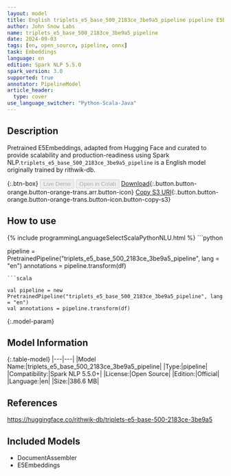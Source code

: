 ```yaml
---
layout: model
title: English triplets_e5_base_500_2183ce_3be9a5_pipeline pipeline E5Embeddings from rithwik-db
author: John Snow Labs
name: triplets_e5_base_500_2183ce_3be9a5_pipeline
date: 2024-09-03
tags: [en, open_source, pipeline, onnx]
task: Embeddings
language: en
edition: Spark NLP 5.5.0
spark_version: 3.0
supported: true
annotator: PipelineModel
article_header:
  type: cover
use_language_switcher: "Python-Scala-Java"
---
```


## Description

Pretrained E5Embeddings, adapted from Hugging Face and curated to provide scalability and production-readiness using Spark NLP.`triplets_e5_base_500_2183ce_3be9a5_pipeline` is a English model originally trained by rithwik-db.

{:.btn-box}
<button class="button button-orange" disabled>Live Demo</button>
<button class="button button-orange" disabled>Open in Colab</button>
[Download](https://s3.amazonaws.com/auxdata.johnsnowlabs.com/public/models/triplets_e5_base_500_2183ce_3be9a5_pipeline_en_5.5.0_3.0_1725332306217.zip){:.button.button-orange.button-orange-trans.arr.button-icon}
[Copy S3 URI](s3://auxdata.johnsnowlabs.com/public/models/triplets_e5_base_500_2183ce_3be9a5_pipeline_en_5.5.0_3.0_1725332306217.zip){:.button.button-orange.button-orange-trans.button-icon.button-copy-s3}

## How to use



<div class="tabs-box" markdown="1">
{% include programmingLanguageSelectScalaPythonNLU.html %}
```python

pipeline = PretrainedPipeline("triplets_e5_base_500_2183ce_3be9a5_pipeline", lang = "en")
annotations =  pipeline.transform(df)   

```
```scala

val pipeline = new PretrainedPipeline("triplets_e5_base_500_2183ce_3be9a5_pipeline", lang = "en")
val annotations = pipeline.transform(df)

```
</div>

{:.model-param}
## Model Information

{:.table-model}
|---|---|
|Model Name:|triplets_e5_base_500_2183ce_3be9a5_pipeline|
|Type:|pipeline|
|Compatibility:|Spark NLP 5.5.0+|
|License:|Open Source|
|Edition:|Official|
|Language:|en|
|Size:|386.6 MB|

## References

https://huggingface.co/rithwik-db/triplets-e5-base-500-2183ce-3be9a5

## Included Models

- DocumentAssembler
- E5Embeddings